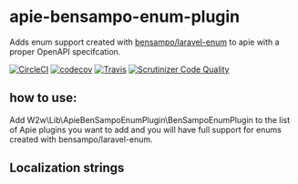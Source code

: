 # apie-bensampo-enum-plugin
Adds enum support created with [bensampo/laravel-enum](https://github.com/BenSampo/laravel-enum) to apie with a proper OpenAPI specifcation.

[![CircleCI](https://circleci.com/gh/pjordaan/apie-bensampo-enum-plugin.svg?style=svg)](https://circleci.com/gh/pjordaan/apie-bensampo-enum-plugin)
[![codecov](https://codecov.io/gh/pjordaan/apie-bensampo-enum-plugin/branch/master/graph/badge.svg)](https://codecov.io/gh/pjordaan/apie-bensampo-enum-plugin/)
[![Travis](https://api.travis-ci.org/pjordaan/apie-bensampo-enum-plugin.svg?branch=master)](https://travis-ci.org/pjordaan/apie-bensampo-enum-plugin)
[![Scrutinizer Code Quality](https://scrutinizer-ci.com/g/pjordaan/apie-bensampo-enum-plugin/badges/quality-score.png?b=master)](https://scrutinizer-ci.com/g/pjordaan/apie-bensampo-enum-plugin/?branch=master)

## how to use:
Add W2w\Lib\ApieBenSampoEnumPlugin\BenSampoEnumPlugin to the list of Apie plugins you want to add and you will have full support for enums created with
bensampo/laravel-enum.

## Localization strings
